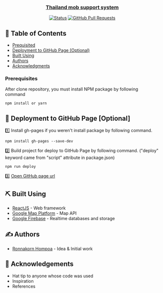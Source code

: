 <p align="center">
  <a href="" rel="noopener">
</p>

<h3 align="center">Thailand mob support system</h3>

<div align="center">

[![Status](https://img.shields.io/badge/status-active-success.svg)]()
[![GitHub Pull Requests](https://img.shields.io/github/issues-pr/kylelobo/The-Documentation-Compendium.svg)](https://github.com/kylelobo/The-Documentation-Compendium/pulls)
</div>

## 📝 Table of Contents


- [Prequisited](#prerequisite)
- [Deployment to GitHub Page (Optional)](#deployment)
- [Built Using](#built_using)
- [Authors](#authors)
- [Acknowledgments](#acknowledgement)



### Prerequisites <a name = "prerequisite"></a>

After clone repository, you must install NPM package by following command

```
npm install or yarn
```


## 🚀 Deployment to GitHub Page [Optional] <a name = "deployment"></a>

1️⃣ Install gh-pages if you weren't install package by following command. <br/>
```
npm install gh-pages --save-dev
```
2️⃣ Build project for deploy to GitHub Page by following command. ("deploy" keyword came from "script" attribute in package.json) <br/>
```
npm run deploy
```
3️⃣ [Open GitHub page url](https://kasettakorn.github.io) <br/>

## ⛏️ Built Using <a name = "built_using"></a>

- [ReactJS](https://reactjs.org/) - Web framework
- [Google Map Platform](https://developers.google.com/maps/documentation) - Map API
- [Google Firebase](http://firebase.google.com) - Realtime databases and storage
## ✍️ Authors <a name = "authors"></a>

- [Ronnakorn Hompoa](https://github.com/kasettakorn) - Idea & Initial work


## 🎉 Acknowledgements <a name = "acknowledgement"></a>

- Hat tip to anyone whose code was used
- Inspiration
- References
